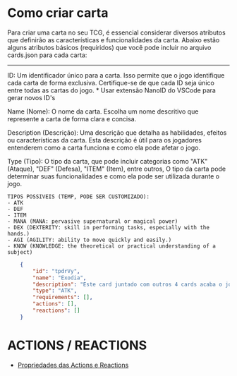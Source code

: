 # Como criar carta

Para criar uma carta no seu TCG, é essencial considerar diversos atributos que definirão as características e funcionalidades da carta. Abaixo estão alguns atributos básicos (requiridos) que você pode incluir no arquivo cards.json para cada carta:

---

ID: Um identificador único para a carta. Isso permite que o jogo identifique cada carta de forma exclusiva. Certifique-se de que cada ID seja único entre todas as cartas do jogo. * Usar extensão NanoID do VSCode para gerar novos ID's

Name (Nome): O nome da carta. Escolha um nome descritivo que represente a carta de forma clara e concisa.

Description (Descrição): Uma descrição que detalha as habilidades, efeitos ou características da carta. Esta descrição é útil para os jogadores entenderem como a carta funciona e como ela pode afetar o jogo.

Type (Tipo): O tipo da carta, que pode incluir categorias como "ATK" (Ataque), "DEF" (Defesa), "ITEM" (Item), entre outros, O tipo da carta pode determinar suas funcionalidades e como ela pode ser utilizada durante o jogo.

    TIPOS POSSIVEIS (TEMP, PODE SER CUSTOMIZADO):
    - ATK
    - DEF
    - ITEM
    - MANA (MANA: pervasive supernatural or magical power)
    - DEX (DEXTERITY: skill in performing tasks, especially with the hands.)
    - AGI (AGILITY: ability to move quickly and easily.)
    - KNOW (KNOWLEDGE: the theoretical or practical understanding of a subject)

```json
    {
        "id": "tpdrVy",
        "name": "Exodia",
        "description": "Este card juntado com outros 4 cards acaba o jogo",
        "type": "ATK",
        "requirements": [],
        "actions": [],
        "reactions": []
    }
```


# ACTIONS / REACTIONS 
- [Propriedades das Actions e Reactions](../docs/Properties.md)
